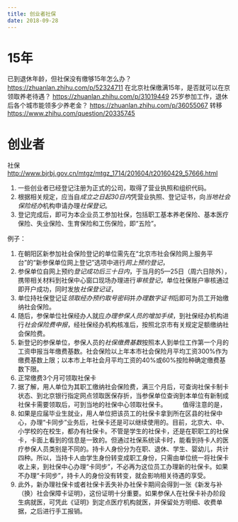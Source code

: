 ```yaml
---
title: 创业者社保
date: 2018-09-28
---
```

# 15年
已到退休年龄，但社保没有缴够15年怎么办？
https://zhuanlan.zhihu.com/p/52324711
在北京社保缴满15年，是否就可以在京领取养老待遇？
https://zhuanlan.zhihu.com/p/31019449
25岁参加工作，退休后各个城市能领多少养老金？
https://zhuanlan.zhihu.com/p/36055067
转移
https://www.zhihu.com/question/20335745

# 创业者
社保 
http://www.bjrbj.gov.cn/mtgz/mtgz_1714/201604/t20160429_57666.html
1. 一些创业者已经登记注册为正式的公司，取得了营业执照和组织代码。
2. 根据相关规定，应当自*成立之日起30日内*凭营业执照、登记证书，向*当地社会保险经办*机构申请办理*社保登记*。
3. 登记完成后，即可为本企业员工参加社保，包括职工基本养老保险、基本医疗保险、失业保险、生育保险和工伤保险，即“五险”。

例子：
1. 在朝阳区新参加社会保险登记的单位需先在“北京市社会保险网上服务平台”的“新参保单位网上登记”选项中进行*网上预约登记*，
2. 参保单位自网上预约*登记成功后三十日内*，于当月的5—25日（周六日除外），携带相关材料到社保中心窗口现场办理进行*审核登记*，单位社保账户审核通过即开户成功，同时发放*社保登记证*，
3. 单位持社保登记证*领取经办预约取号密码*并*办理数字证书*后即可为员工开始缴纳社会保险。
4. 随后，参保单位社保经办人就应*办理参保人员的增加手续*，到社保经办机构进行*社会保险费申报*，经社保经办机构核准后，按照北京市有关规定足额缴纳社会保险费。
5. 新登记的参保单位，参保人员的*社保缴费基数*按照本人到单位工作第一个月的工资申报当年缴费基数。社会保险以上年本市社会保险月平均工资300%作为缴费基数上限；以本市上年社会月平均工资的40%或60%按险种确定缴费基数下限。
6. 正常缴费3个月可领取社保卡
7. 据了解，用人单位为其职工缴纳社会保险费，满三个月后，可查询社保卡制卡状态、到北京银行指定网点领取医保存折，当参保单位查询到本单位有新制成社保卡需要领取后，可到当地的社保中心领取社保卡。
　　
值得注意的是，
1. 如果是应届毕业生就业，用人单位把该员工的社保卡拿到所在区县的社保中心，办理“卡同步”业务后，社保卡还是可以继续使用的。目前，北京大、中、小学校的在校生，都办有社保卡。不管是学生的社保卡，还是在职职工的社保卡，卡面上看到的信息是一致的。但通过社保系统读卡时，能看到持卡人的医疗参保人员类别是不同的。持卡人身份分为在职、退休、学生、婴幼儿，共计四种。所以，当持卡人由学生身份转变成职工身份，只需由单位统一将社保卡收上来，到社保中心办理“卡同步”，不必再为这位员工办理新的社保卡。如果不办理“卡同步”，持卡人的身份没有转变，就会影响相关待遇的享受。
2. 此外，新办理社保卡或者社保卡丢失补办社保卡期间会得到一张《新发与补（换）社会保障卡证明》，这份证明十分重要。如果参保人在社保卡补办阶段生病就医，可凭此《证明》到定点医疗机构就医，并保留处方明细、收费单据，之后进行手工报销。